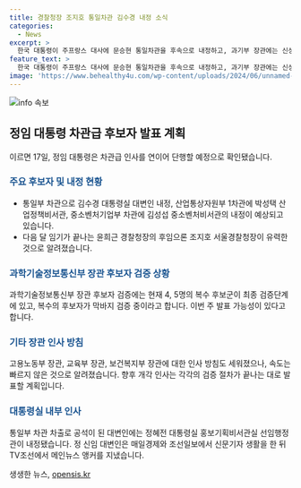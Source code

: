 ```yaml
---
title: 경찰청장 조지호 통일차관 김수경 내정 소식
categories:
  - News
excerpt: >
  한국 대통령이 주프랑스 대사에 문승현 통일차관을 후속으로 내정하고, 과기부 장관에는 신성철유상임 경합으로 알려져 있음. 윤석열 대통령이 순방을 마치고 차관급 인사를 연이어 단행할 계획이며, 통일부 차관 후보로 김수경 대변인을 내정한 것으로 확인됨. 기존 대통령실 참모 출신인 인선으로 국정 동력을 유지하겠다는 방침으로 보임. 함께 경찰청장 내정과 대변인 내정 등 대통령실 내부 인사도 이뤄지고 있음.
feature_text: >
  한국 대통령이 주프랑스 대사에 문승현 통일차관을 후속으로 내정하고, 과기부 장관에는 신성철유상임 경합으로 알려져 있음. 윤석열 대통령이 순방을 마치고 차관급 인사를 연이어 단행할 계획이며, 통일부 차관 후보로 김수경 대변인을 내정한 것으로 확인됨. 기존 대통령실 참모 출신인 인선으로 국정 동력을 유지하겠다는 방침으로 보임. 함께 경찰청장 내정과 대변인 내정 등 대통령실 내부 인사도 이뤄지고 있음.
image: 'https://www.behealthy4u.com/wp-content/uploads/2024/06/unnamed-file.png'
---
```


<p><img src="https://www.behealthy4u.com/wp-content/uploads/2024/06/unnamed-file.png" alt="info 속보" /></p>

<h2 data-ke-size="size26">정임 대통령 차관급 후보자 발표 계획</h2>

<p data-ke-size="size16">이르면 17일, 정임 대통령은 차관급 인사를 연이어 단행할 예정으로 확인됐습니다. </p>

<h3><b><span style="color: #1a5490;">주요 후보자 및 내정 현황</span></b></h3>

<ul>
<li>통일부 차관으로 김수경 대통령실 대변인 내정, 산업통상자원부 1차관에 박성택 산업정책비서관, 중소벤처기업부 차관에 김성섭 중소벤처비서관의 내정이 예상되고 있습니다.</li>
<li>다음 달 임기가 끝나는 윤희근 경찰청장의 후임으론 조지호 서울경찰청장이 유력한 것으로 알려졌습니다.</li>
</ul>

<h3><b><span style="color: #1a5490;">과학기술정보통신부 장관 후보자 검증 상황</span></b></h3>

<p data-ke-size="size16">과학기술정보통신부 장관 후보자 검증에는 현재 4, 5명의 복수 후보군이 최종 검증단계에 있고, 복수의 후보자가 막바지 검증 중이라고 합니다. 이번 주 발표 가능성이 있다고 합니다.</p>

<h3><b><span style="color: #1a5490;">기타 장관 인사 방침</span></b></h3>

<p data-ke-size="size16">고용노동부 장관, 교육부 장관, 보건복지부 장관에 대한 인사 방침도 세워졌으나, 속도는 빠르지 않은 것으로 알려졌습니다. 향후 개각 인사는 각각의 검증 절차가 끝나는 대로 발표할 계획입니다.</p>

<h3><b><span style="color: #1a5490;">대통령실 내부 인사</span></b></h3>

<p data-ke-size="size16">통일부 차관 차출로 공석이 된 대변인에는 정혜전 대통령실 홍보기획비서관실 선임행정관이 내정됐습니다. 정 신임 대변인은 매일경제와 조선일보에서 신문기자 생활을 한 뒤 TV조선에서 메인뉴스 앵커를 지냈습니다.</p>
생생한 뉴스, <a href="https://opensis.kr" rel="dofollow">opensis.kr</a>


